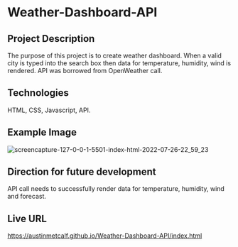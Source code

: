 # Weather-Dashboard-API

## Project Description
The purpose of this project is to create weather dashboard.  When a valid city is typed into the search box then data for temperature, humidity, wind is rendered.  API was borrowed from OpenWeather call.

## Technologies
HTML, CSS, Javascript, API.

## Example Image
![screencapture-127-0-0-1-5501-index-html-2022-07-26-22_59_23](https://user-images.githubusercontent.com/107006987/181165011-da129a66-a192-403e-a277-5ef0d5952c72.png)

## Direction for future development
API call needs to successfully render data for temperature, humidity, wind and forecast.

## Live URL
https://austinmetcalf.github.io/Weather-Dashboard-API/index.html
